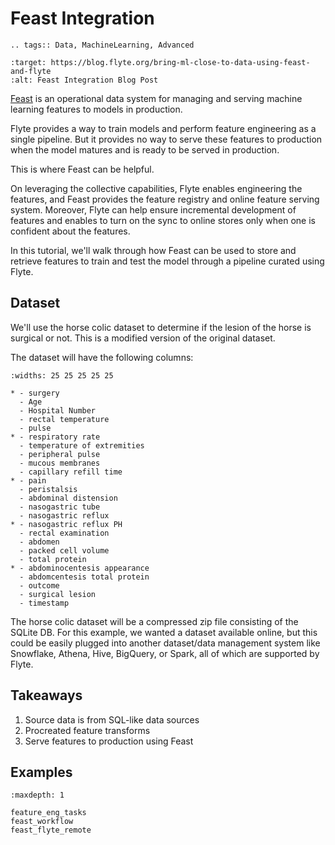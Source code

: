 # Feast Integration

```{eval-rst}
.. tags:: Data, MachineLearning, Advanced
```

```{image} https://img.shields.io/badge/Blog-Feast%20Integration-blue?style=for-the-badge
:target: https://blog.flyte.org/bring-ml-close-to-data-using-feast-and-flyte
:alt: Feast Integration Blog Post
```

[Feast](https://feast.dev/) is an operational data system for managing and serving machine learning features to models in production.

Flyte provides a way to train models and perform feature engineering as a single pipeline.
But it provides no way to serve these features to production when the model matures and is ready to be served in production.

This is where Feast can be helpful.

On leveraging the collective capabilities, Flyte enables engineering the features, and Feast provides the feature registry and online feature serving system.
Moreover, Flyte can help ensure incremental development of features and enables to turn on the sync to online stores only when one is confident about the features.

In this tutorial, we'll walk through how Feast can be used to store and retrieve features to train and test the model through a pipeline curated using Flyte.

## Dataset

We'll use the horse colic dataset to determine if the lesion of the horse is surgical or not. This is a modified version of the original dataset.

The dataset will have the following columns:

```{list-table} Horse Colic Features
:widths: 25 25 25 25 25

* - surgery
  - Age
  - Hospital Number
  - rectal temperature
  - pulse
* - respiratory rate
  - temperature of extremities
  - peripheral pulse
  - mucous membranes
  - capillary refill time
* - pain
  - peristalsis
  - abdominal distension
  - nasogastric tube
  - nasogastric reflux
* - nasogastric reflux PH
  - rectal examination
  - abdomen
  - packed cell volume
  - total protein
* - abdominocentesis appearance
  - abdomcentesis total protein
  - outcome
  - surgical lesion
  - timestamp
```

The horse colic dataset will be a compressed zip file consisting of the SQLite DB.
For this example, we wanted a dataset available online, but this could be easily plugged into another dataset/data management system
like Snowflake, Athena, Hive, BigQuery, or Spark, all of which are supported by Flyte.

## Takeaways

1. Source data is from SQL-like data sources
2. Procreated feature transforms
3. Serve features to production using Feast

## Examples

```{toctree}
:maxdepth: 1

feature_eng_tasks
feast_workflow
feast_flyte_remote
```
